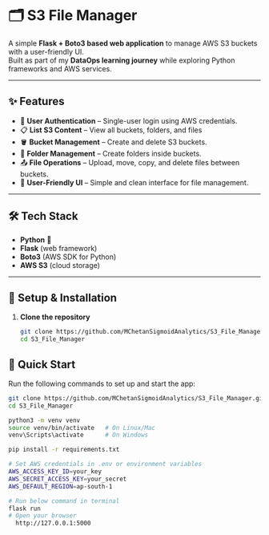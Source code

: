 # 🗂️ S3 File Manager

A simple **Flask + Boto3 based web application** to manage AWS S3 buckets with a user-friendly UI.  
Built as part of my **DataOps learning journey** while exploring Python frameworks and AWS services.  

---

## ✨ Features

- 🔐 **User Authentication** – Single-user login using AWS credentials.
- 📋 **List S3 Content** – View all buckets, folders, and files
- 🪣 **Bucket Management** – Create and delete S3 buckets.  
- 📂 **Folder Management** – Create folders inside buckets.  
- 📤 **File Operations** – Upload, move, copy, and delete files between buckets.  
- 🎨 **User-Friendly UI** – Simple and clean interface for file management.  

---

## 🛠️ Tech Stack

- **Python** 🐍  
- **Flask** (web framework)  
- **Boto3** (AWS SDK for Python)  
- **AWS S3** (cloud storage)  

---

## 🚀 Setup & Installation

1. **Clone the repository**
   ```bash
   git clone https://github.com/MChetanSigmoidAnalytics/S3_File_Manager.git
   cd S3_File_Manager
## 🚀 Quick Start  

Run the following commands to set up and start the app:  

```bash
git clone https://github.com/MChetanSigmoidAnalytics/S3_File_Manager.git
cd S3_File_Manager

python3 -m venv venv
source venv/bin/activate   # On Linux/Mac
venv\Scripts\activate      # On Windows

pip install -r requirements.txt

# Set AWS credentials in .env or environment variables
AWS_ACCESS_KEY_ID=your_key
AWS_SECRET_ACCESS_KEY=your_secret
AWS_DEFAULT_REGION=ap-south-1

# Run below command in terminal 
flask run
# Open your browser
  http://127.0.0.1:5000
